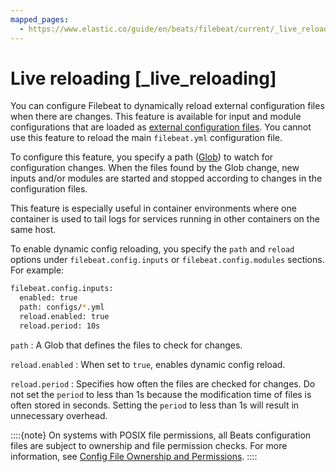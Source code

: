 ```yaml
---
mapped_pages:
  - https://www.elastic.co/guide/en/beats/filebeat/current/_live_reloading.html
---
```


# Live reloading [_live_reloading]

You can configure Filebeat to dynamically reload external configuration files when there are changes. This feature is available for input and module configurations that are loaded as [external configuration files](/reference/filebeat/filebeat-configuration-reloading.md). You cannot use this feature to reload the main `filebeat.yml` configuration file.

To configure this feature, you specify a path ([Glob](https://golang.org/pkg/path/filepath/#Glob)) to watch for configuration changes. When the files found by the Glob change, new inputs and/or modules are started and stopped according to changes in the configuration files.

This feature is especially useful in container environments where one container is used to tail logs for services running in other containers on the same host.

To enable dynamic config reloading, you specify the `path` and `reload` options under `filebeat.config.inputs` or `filebeat.config.modules` sections. For example:

```sh
filebeat.config.inputs:
  enabled: true
  path: configs/*.yml
  reload.enabled: true
  reload.period: 10s
```

`path`
:   A Glob that defines the files to check for changes.

`reload.enabled`
:   When set to `true`, enables dynamic config reload.

`reload.period`
:   Specifies how often the files are checked for changes. Do not set the `period` to less than 1s because the modification time of files is often stored in seconds. Setting the `period` to less than 1s will result in unnecessary overhead.

::::{note}
On systems with POSIX file permissions, all Beats configuration files are subject to ownership and file permission checks. For more information, see [Config File Ownership and Permissions](/reference/libbeat/config-file-permissions.md).
::::


